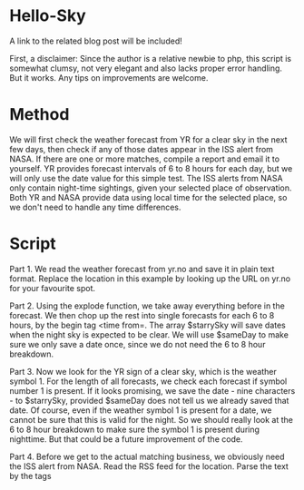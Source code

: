 Hello-Sky
=========
A link to the related blog post will be included!

First, a disclaimer: Since the author is a relative newbie to php, this script is somewhat clumsy, not very elegant and also lacks proper error handling. But it works. Any tips on improvements are welcome.

Method
====
We will first check the weather forecast from YR for a clear sky in the next few days, then check if any of those dates appear in the ISS alert from NASA. If there are one or more matches, compile a report and email it to yourself. YR provides forecast intervals of 6 to 8 hours for each day, but we will only use the date value for this simple test. The ISS alerts from NASA only contain night-time sightings, given your selected place of observation. Both YR and NASA provide data using local time for the selected place, so we don't need to handle any time differences.

Script
====
Part 1. We read the weather forecast from yr.no and save it in plain text format. Replace the location in this example by looking up the URL on yr.no for your favourite spot.

Part 2. Using the explode function, we take away everything before <tabular> in the forecast. We then chop up the rest into single forecasts for each 6 to 8 hours, by the begin tag <time from=. The array $starrySky will save dates when the night sky is expected to be clear. We will use $sameDay to make sure we only save a date once, since we do not need the 6 to 8 hour breakdown.

Part 3. Now we look for the YR sign of a clear sky, which is the weather symbol 1. For the length of all forecasts, we check each forecast if symbol number 1 is present. If it looks promising, we save the date - nine characters - to $starrySky, provided $sameDay does not tell us we already saved that date. Of course, even if the weather symbol 1 is present for a date, we cannot be sure that this is valid for the night. So we should really look at the 6 to 8 hour breakdown to make sure the symbol 1 is present during nighttime. But that could be a future improvement of the code.

Part 4. Before we get to the actual matching business, we obviously need the ISS alert from NASA. Read the RSS feed for the location. Parse the text by the tags <title> (the date) and <description>, which are the full details of the upcoming ISS sighting. The sightings arrays, $item, are saved in the array $feed. Replace the location in this example by looking up the RSS feed URL on spotthestation.nasa.gov for your favourite spot.

Part 5. Now we go! This is where we check for matches and compile the report. Looping through the array of ISS alerts (10 is sufficient to cover the next few days), we check all saved dates in $clearSky, using an inner loop, for a match with each ISS alert date. If the date strings match, then the ISS sighting description is added to the report, $sightingsReport. Finally, if the report is not empty, we send the report  by email. It looks like this when received as email:

To: myemail@mydomain.com
Spot ISS on a starry night!

Date: Monday May 19, 2014
Time: 3:29 AM
Duration: 1 minute
Maximum Elevation: 27 ° 
Approach: 27 ° above N 
Departure: 16 ° above NNE

Date: Wednesday May 21, 2014
Time: 3:27 AM
Duration: 1 minute
Maximum Elevation: 14 ° 
Approach: 14 ° above NNW 
Departure: 10 ° above N

Notes 
==== 
To test that the script works, I changed the NASA location to a city where ISS passes more frequently.

During development, I did a lot of searching on the Internet and found tips and code to use. I want to thank for example: 
http://bavotasan.com/2010/display-rss-feed-with-php/ http://stackoverflow.com/questions/7638660/get-count-of-substring-occurrence-in-an-array https://gist.github.com/varemenos/2299634 http://www.tequilafish.com/2009/02/10/php-how-to-capture-output-of-echo-into-a-local-variable/

Contact: staffan@solve.se

